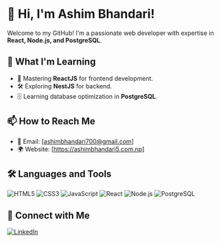 # 👋 Hi, I'm Ashim Bhandari!
Welcome to my GitHub! I'm a passionate web developer with expertise in **React, Node.js, and PostgreSQL**.

## 🚀 What I'm Learning
- 📌 Mastering **ReactJS** for frontend development.
- 🛠️ Exploring **NestJS** for backend.
- 🗄️ Learning database optimization in **PostgreSQL**.

## 📫 How to Reach Me
- 📧 Email: [ashimbhandari700@gmail.com]
- 🌍 Website: [https://ashimbhandari5.com.np]

## 🛠️ Languages and Tools
![HTML5](https://img.shields.io/badge/-HTML5-E34F26?style=flat-square&logo=html5&logoColor=white)
![CSS3](https://img.shields.io/badge/-CSS3-1572B6?style=flat-square&logo=css3)
![JavaScript](https://img.shields.io/badge/-JavaScript-F7DF1E?style=flat-square&logo=javascript&logoColor=black)
![React](https://img.shields.io/badge/-React-61DAFB?style=flat-square&logo=react)
![Node.js](https://img.shields.io/badge/-Node.js-339933?style=flat-square&logo=node.js&logoColor=white)
![PostgreSQL](https://img.shields.io/badge/-PostgreSQL-336791?style=flat-square&logo=postgresql)

## 🔗 Connect with Me
[![LinkedIn](https://img.shields.io/badge/LinkedIn-0077B5?style=for-the-badge&logo=linkedin)](https://www.linkedin.com/in/ashim-bhandari-01071b307/)

